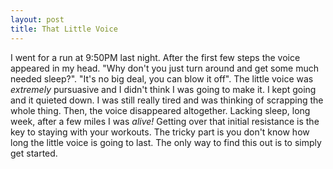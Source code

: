 ```yaml
---
layout: post
title: That Little Voice
---
```

I went for a run at 9:50PM last night. After the first few steps the voice appeared in my head.  "Why don't you just turn around and get some much
needed sleep?".  "It's no big deal, you can blow it off".  The little voice was <i>extremely</i> pursuasive and I didn't think I was going to
make it.  I kept going and it quieted down.  I was still really tired and was thinking of scrapping the whole thing.  Then, the voice disappeared
altogether.  Lacking sleep, long week, after a few miles I was <i>alive!</i>  Getting over that initial resistance is the key to staying with your
workouts.  The tricky part is you don't know how long the little voice is going to last.  The only way to find this out is to simply get started.
